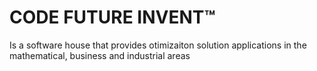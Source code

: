 # CODE FUTURE INVENT&trade;
Is a software house that provides otimizaiton solution applications in the mathematical, business and industrial areas
